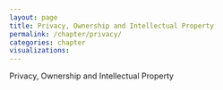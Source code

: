 ```yaml
---
layout: page
title: Privacy, Ownership and Intellectual Property
permalink: /chapter/privacy/
categories: chapter
visualizations:
---
```


Privacy, Ownership and Intellectual Property
